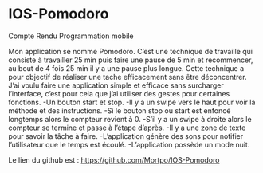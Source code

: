 # IOS-Pomodoro


Compte Rendu Programmation mobile

Mon application se nomme Pomodoro. C’est une technique de travaille qui consiste à travailler 25 min puis faire une pause de 5 min et recommencer, au bout de 4 fois 25 min il y a une pause plus longue. Cette technique a pour objectif de réaliser une tache efficacement sans être déconcentrer.
J’ai voulu faire une application simple et efficace sans surcharger l’interface, c’est pour cela que j’ai utiliser des gestes pour certaines fonctions.
-Un bouton start et stop.
-Il y a un swipe vers le haut pour voir la méthode et des instructions.
-Si le bouton stop ou start est enfoncé longtemps alors le compteur revient à 0.
-S’il y a un swipe à droite alors le compteur se termine et passe à l’étape d’après.
-Il y a une zone de texte pour savoir la tâche à faire.
-L’application génère des sons pour notifier l’utilisateur que le temps est écoulé.
-L’application possède un mode nuit.

Le lien du github est : https://github.com/Mortpo/IOS-Pomodoro
